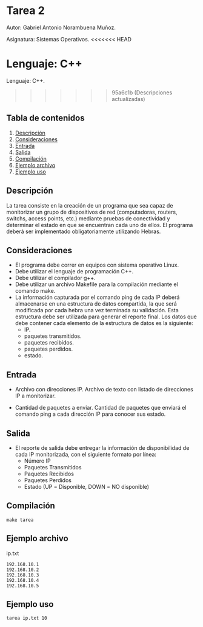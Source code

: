 # Tarea 2

Autor: Gabriel Antonio Norambuena Muñoz.

Asignatura: Sistemas Operativos.
<<<<<<< HEAD

Lenguaje: C++
=======
Lenguaje: C++.
>>>>>>> 95a6c1b (Descripciones actualizadas)

## Tabla de contenidos
1. [Descripción](#descripción)
2. [Consideraciones](#consideraciones)
3. [Entrada](#entrada)
4. [Salida](#salida)
5. [Compilación](#compilación)
6. [Ejemplo archivo](#ejemplo-archivo)
7. [Ejemplo uso](#ejemplo-uso)

## Descripción

La tarea consiste en la creación de un programa que sea capaz de monitorizar un grupo
de dispositivos de red (computadoras, routers, switchs, access points, etc.) mediante pruebas
de conectividad y determinar el estado en que se encuentran cada uno de ellos. El programa
deberá ser implementado obligatoriamente utilizando Hebras.


## Consideraciones

- El programa debe correr en equipos con sistema operativo Linux.
- Debe utilizar el lenguaje de programación C++.
- Debe utilizar el compilador g++.
- Debe utilizar un archivo Makefile para la compilación mediante el comando make.
- La información capturada por el comando ping de cada IP deberá almacenarse en una estructura de datos compartida, la que será modificada por cada
hebra una vez terminada su validación. Esta estructura debe ser utilizada para generar
el reporte final. Los datos que debe contener cada elemento de la estructura de datos
es la siguiente:
    - IP.
    - paquetes transmitidos.
    - paquetes recibidos.
    - paquetes perdidos.
    - estado.

## Entrada

- Archivo con direcciones IP. Archivo de texto con listado de direcciones IP a monitorizar.

- Cantidad de paquetes a enviar. Cantidad de paquetes que enviará el comando ping a
cada dirección IP para conocer sus estado.

## Salida

- El reporte de salida debe entregar la información de disponibilidad de cada IP monitorizada, con el siguiente formato por lı́nea:
    - Número IP
    - Paquetes Transmitidos
    - Paquetes Recibidos
    - Paquetes Perdidos
    - Estado (UP = Disponible, DOWN = NO disponible)

## Compilación
~~~
make tarea
~~~

## Ejemplo archivo

ip.txt
~~~
192.168.10.1
192.168.10.2
192.168.10.3
192.168.10.4
192.168.10.5
~~~

## Ejemplo uso

 ~~~
tarea ip.txt 10
 ~~~
